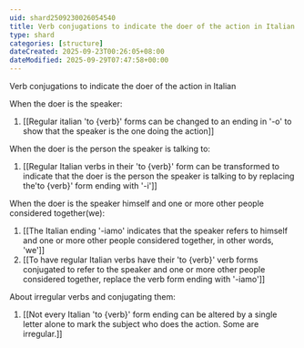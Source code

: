 ```yaml
---
uid: shard2509230026054540
title: Verb conjugations to indicate the doer of the action in Italian
type: shard
categories: [structure]
dateCreated: 2025-09-23T00:26:05+08:00
dateModified: 2025-09-29T07:47:58+00:00
---
```

Verb conjugations to indicate the doer of the action in Italian

When the doer is the speaker:
1. [[Regular italian 'to {verb}' forms can be changed to an ending in '-o' to show that the speaker is the one doing the action]]

When the doer is the person the speaker is talking to:
1. [[Regular Italian verbs in their 'to {verb}' form can be transformed to indicate that the doer is the person the speaker is talking to by replacing the'to {verb}' form ending with '-i']]

When the doer is the speaker himself and one or more other people considered together(we):
1. [[The Italian ending '-iamo' indicates that the speaker refers to himself and one or more other people considered together, in other words, 'we']]
2. [[To have regular Italian verbs have their 'to {verb}' verb forms conjugated to refer to the speaker and one or more other people considered together, replace the verb form ending with '-iamo']]

About irregular verbs and conjugating them:
1. [[Not every Italian 'to {verb}' form ending can be altered by a single letter alone to mark the subject who does the action. Some are irregular.]]